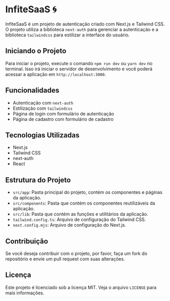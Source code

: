 # InfiteSaaS 🌀

InfiteSaaS é um projeto de autenticação criado com Next.js e Tailwind CSS. O projeto utiliza a biblioteca `next-auth` para gerenciar a autenticação e a biblioteca `tailwindcss` para estilizar a interface do usuário.

## Iniciando o Projeto

Para iniciar o projeto, execute o comando `npm run dev` ou `yarn dev` no terminal. Isso irá iniciar o servidor de desenvolvimento e você poderá acessar a aplicação em `http://localhost:3000`.

## Funcionalidades

* Autenticação com `next-auth`
* Estilização com `tailwindcss`
* Página de login com formulário de autenticação
* Página de cadastro com formulário de cadastro

## Tecnologias Utilizadas

* Next.js
* Tailwind CSS
* next-auth
* React

## Estrutura do Projeto

* `src/app`: Pasta principal do projeto, contém os componentes e páginas da aplicação.
* `src/components`: Pasta que contém os componentes reutilizáveis da aplicação.
* `src/lib`: Pasta que contém as funções e utilitários da aplicação.
* `tailwind.config.ts`: Arquivo de configuração do Tailwind CSS.
* `next.config.mjs`: Arquivo de configuração do Next.js.

## Contribuição

Se você deseja contribuir com o projeto, por favor, faça um fork do repositório e envie um pull request com suas alterações.

## Licença

Este projeto é licenciado sob a licença MIT. Veja o arquivo `LICENSE` para mais informações.
